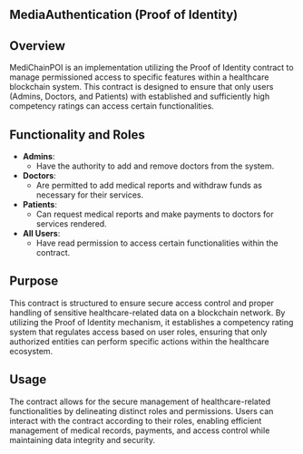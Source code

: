 ## MediaAuthentication (Proof of Identity)

## Overview

MediChainPOI is an implementation utilizing the Proof of Identity contract to manage permissioned access to specific features within a healthcare blockchain system. This contract is designed to ensure that only users (Admins, Doctors, and Patients) with established and sufficiently high competency ratings can access certain functionalities.

## Functionality and Roles

- **Admins**:
  - Have the authority to add and remove doctors from the system.
- **Doctors**:
  - Are permitted to add medical reports and withdraw funds as necessary for their services.
- **Patients**:
  - Can request medical reports and make payments to doctors for services rendered.
- **All Users**:
  - Have read permission to access certain functionalities within the contract.

## Purpose

This contract is structured to ensure secure access control and proper handling of sensitive healthcare-related data on a blockchain network. By utilizing the Proof of Identity mechanism, it establishes a competency rating system that regulates access based on user roles, ensuring that only authorized entities can perform specific actions within the healthcare ecosystem.

## Usage

The contract allows for the secure management of healthcare-related functionalities by delineating distinct roles and permissions. Users can interact with the contract according to their roles, enabling efficient management of medical records, payments, and access control while maintaining data integrity and security.
